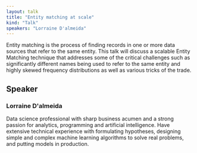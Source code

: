```yaml
---
layout: talk
title: "Entity matching at scale"
kind: "Talk"
speakers: "Lorraine D'almeida"
---
```


Entity matching is the process of finding records in one or more data sources that refer to the same entity. This talk will discuss a scalable Entity Matching technique that addresses some of the critical challenges such as significantly different names being used to refer to the same entity and highly skewed frequency distributions as well as various tricks of the trade.

## Speaker

### Lorraine D'almeida

Data science professional with sharp business acumen and a strong passion for analytics, programming and artificial intelligence. Have extensive technical experience with formulating hypotheses, designing simple and complex machine learning algorithms to solve real problems, and putting models in production.
